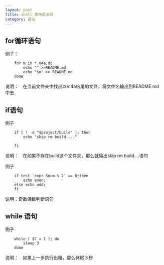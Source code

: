 ```yaml
---
layout: post
title: shell 常用语法段
category: 语法
---
```



for循环语句
-------

例子：

		for m in *.m4a;do
			echo "" >>README.md
			echo "$m" >> README.md
		done

说明：　在当前文件夹中找出以m4a结尾的文件，将文件名输出到README.md中去

if语句
------

例子

		if [ ! -d "$project/build" ]; then
			echo "skip rm build...."

		fi

说明：　在如果不存在build这个文件夹，那么就输出skip rm build....语句

例子

		if test `expr $num % 2` == 0;then
			echo even;
		else echo odd;
		fi
说明：奇数偶数判断语句

while 语句
-------

例子

 		while [ $? = 1 ]; do
			sleep 3
	 	done

说明：　如果上一步执行出粗，那么休眠３秒
